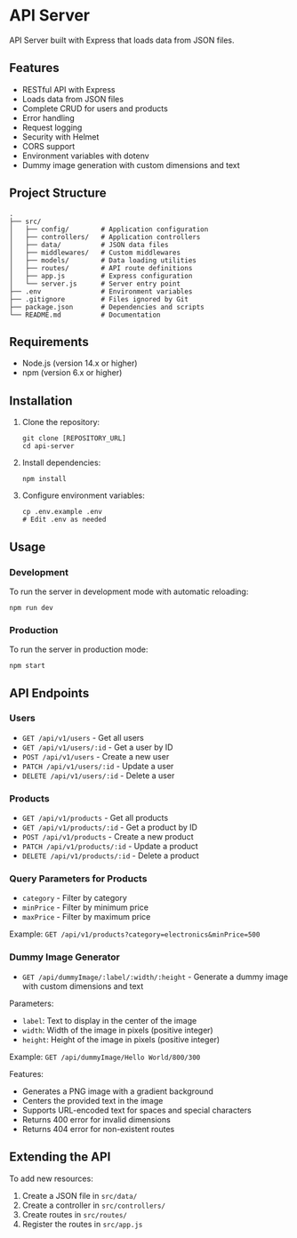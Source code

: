 # API Server

API Server built with Express that loads data from JSON files.

## Features

- RESTful API with Express
- Loads data from JSON files
- Complete CRUD for users and products
- Error handling
- Request logging
- Security with Helmet
- CORS support
- Environment variables with dotenv
- Dummy image generation with custom dimensions and text

## Project Structure

```
.
├── src/
│   ├── config/        # Application configuration
│   ├── controllers/   # Application controllers
│   ├── data/          # JSON data files
│   ├── middlewares/   # Custom middlewares
│   ├── models/        # Data loading utilities
│   ├── routes/        # API route definitions
│   ├── app.js         # Express configuration
│   └── server.js      # Server entry point
├── .env               # Environment variables
├── .gitignore         # Files ignored by Git
├── package.json       # Dependencies and scripts
└── README.md          # Documentation
```

## Requirements

- Node.js (version 14.x or higher)
- npm (version 6.x or higher)

## Installation

1. Clone the repository:
   ```
   git clone [REPOSITORY_URL]
   cd api-server
   ```

2. Install dependencies:
   ```
   npm install
   ```

3. Configure environment variables:
   ```
   cp .env.example .env
   # Edit .env as needed
   ```

## Usage

### Development

To run the server in development mode with automatic reloading:

```
npm run dev
```

### Production

To run the server in production mode:

```
npm start
```

## API Endpoints

### Users

- `GET /api/v1/users` - Get all users
- `GET /api/v1/users/:id` - Get a user by ID
- `POST /api/v1/users` - Create a new user
- `PATCH /api/v1/users/:id` - Update a user
- `DELETE /api/v1/users/:id` - Delete a user

### Products

- `GET /api/v1/products` - Get all products
- `GET /api/v1/products/:id` - Get a product by ID
- `POST /api/v1/products` - Create a new product
- `PATCH /api/v1/products/:id` - Update a product
- `DELETE /api/v1/products/:id` - Delete a product

### Query Parameters for Products

- `category` - Filter by category
- `minPrice` - Filter by minimum price
- `maxPrice` - Filter by maximum price

Example: `GET /api/v1/products?category=electronics&minPrice=500`

### Dummy Image Generator

- `GET /api/dummyImage/:label/:width/:height` - Generate a dummy image with custom dimensions and text

Parameters:
- `label`: Text to display in the center of the image
- `width`: Width of the image in pixels (positive integer)
- `height`: Height of the image in pixels (positive integer)

Example: `GET /api/dummyImage/Hello World/800/300`

Features:
- Generates a PNG image with a gradient background
- Centers the provided text in the image
- Supports URL-encoded text for spaces and special characters
- Returns 400 error for invalid dimensions
- Returns 404 error for non-existent routes

## Extending the API

To add new resources:

1. Create a JSON file in `src/data/`
2. Create a controller in `src/controllers/`
3. Create routes in `src/routes/`
4. Register the routes in `src/app.js`
 
